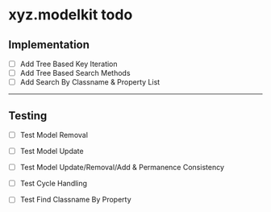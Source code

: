 # xyz.modelkit todo

## Implementation

- [ ] Add Tree Based Key Iteration
- [ ] Add Tree Based Search Methods
- [ ] Add Search By Classname & Property List
  
---
## Testing

- [ ] Test Model Removal
- [ ] Test Model Update
- [ ] Test Model Update/Removal/Add & Permanence Consistency
- [ ] Test Cycle Handling
- [ ] Test Find Classname By Property


